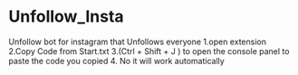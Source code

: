 # Unfollow_Insta
Unfollow bot for instagram that Unfollows everyone
1.open extension 
2.Copy Code from Start.txt 
3.(Ctrl + Shift + J ) to open the console panel to paste the code you copied 
4. No it will work automatically 
